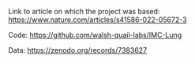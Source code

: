 Link to article on which the project was based: https://www.nature.com/articles/s41586-022-05672-3

Code: https://github.com/walsh-quail-labs/IMC-Lung

Data: https://zenodo.org/records/7383627

